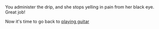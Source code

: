 You administer the drip, and she stops yelling in pain from her black eye.  Great job!

Now it's time to go back to [playing guitar](../../sing.md)